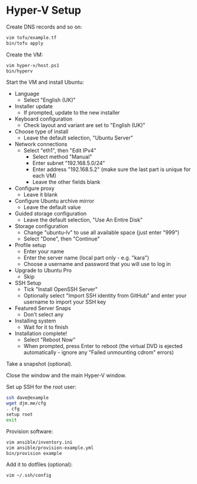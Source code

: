 # Hyper-V Setup

Create DNS records and so on:

```bash
vim tofu/example.tf
bin/tofu apply
```

Create the VM:

```bash
vim hyper-v/host.ps1
bin/hyperv
```

Start the VM and install Ubuntu:

- Language
    - Select "English (UK)"
- Installer update
    - If prompted, update to the new installer
- Keyboard configuration
    - Check layout and variant are set to "English (UK)"
- Choose type of install
    - Leave the default selection, "Ubuntu Server"
- Network connections
    - Select "eth1", then "Edit IPv4"
        - Select method "Manual"
        - Enter subnet "192.168.5.0/24"
        - Enter address "192.168.5.2" (make sure the last part is unique for each VM)
        - Leave the other fields blank
- Configure proxy
    - Leave it blank
- Configure Ubuntu archive mirror
    - Leave the default value
- Guided storage configuration
    - Leave the default selection, "Use An Entire Disk"
- Storage configuration
    - Change "ubuntu-lv" to use all available space (just enter "999")
    - Select "Done", then "Continue"
- Profile setup
    - Enter your name
    - Enter the server name (local part only - e.g. "kara")
    - Choose a username and password that you will use to log in
- Upgrade to Ubuntu Pro
    - Skip
- SSH Setup
    - Tick "Install OpenSSH Server"
    - Optionally select "Import SSH identity from GitHub" and enter your username to import your SSH key
- Featured Server Snaps
    - Don't select any
- Installing system
    - Wait for it to finish
- Installation complete!
    - Select "Reboot Now"
    - When prompted, press Enter to reboot (the virtual DVD is ejected automatically - ignore any "Failed unmounting cdrom" errors)

Take a snapshot (optional).

Close the window and the main Hyper-V window.

Set up SSH for the root user:

```bash
ssh dave@example
wget djm.me/cfg
. cfg
setup root
exit
```

Provision software:

```bash
vim ansible/inventory.ini
vim ansible/provision-example.yml
bin/provision example
```

Add it to dotfiles (optional):

```bash
vim ~/.ssh/config
```
